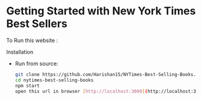 # Getting Started with New York Times Best Sellers

To Run this website :

Installation 

- Run from source:

  ```sh
  git clone https://github.com/Harishan15/NYTimes-Best-Selling-Books.git
  cd nytimes-best-selling-books
  npm start
  open this url in browser [http://localhost:3000](http://localhost:3000)
  ```
